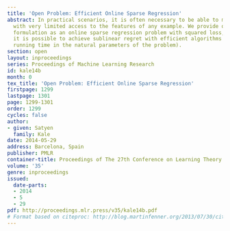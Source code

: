 ```yaml
---
title: 'Open Problem: Efficient Online Sparse Regression'
abstract: In practical scenarios, it is often necessary to be able to make predictions
  with very limited access to the features of any example. We provide one natural
  formulation as an online sparse regression problem with squared loss, and ask whether
  it is possible to achieve sublinear regret with efficient algorithms (i.e. polynomial
  running time in the natural parameters of the problem).
section: open
layout: inproceedings
series: Proceedings of Machine Learning Research
id: kale14b
month: 0
tex_title: 'Open Problem: Efficient Online Sparse Regression'
firstpage: 1299
lastpage: 1301
page: 1299-1301
order: 1299
cycles: false
author:
- given: Satyen
  family: Kale
date: 2014-05-29
address: Barcelona, Spain
publisher: PMLR
container-title: Proceedings of The 27th Conference on Learning Theory
volume: '35'
genre: inproceedings
issued:
  date-parts:
  - 2014
  - 5
  - 29
pdf: http://proceedings.mlr.press/v35/kale14b.pdf
# Format based on citeproc: http://blog.martinfenner.org/2013/07/30/citeproc-yaml-for-bibliographies/
---
```

